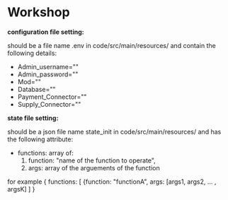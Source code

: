 # Workshop

**configuration file setting:**

should be a file name .env in code/src/main/resources/ and contain the following details:
- Admin_username="<The value>"
- Admin_password="<The value>"
- Mod="<The value>"
- Database="<The value>"
- Payment_Connector="<The value>"
- Supply_Connector="<The value>"

  
**state file setting:**

should be a json file name state_init in code/src/main/resources/ and has the following attribute:
- functions: array of: 
  1. function: "name of the function to operate",
  2. args: array of the arguements of the function

  
for example {
             functions: [ {function: "functionA", 
                            args: [args1, args2, ... , argsK]
                        ]
              }
